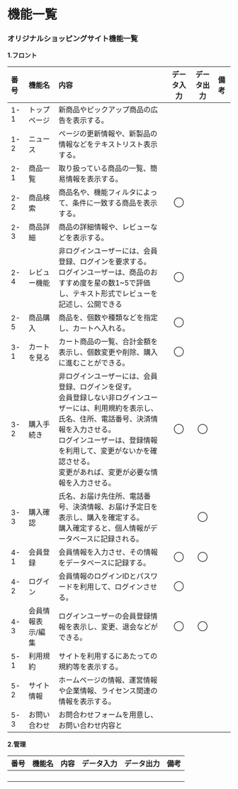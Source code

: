 # 機能一覧
### オリジナルショッピングサイト機能一覧
**1.フロント**

|番号|機能名|内容|データ入力|データ出力|備考|
|:---|:---|:---|:---:|:---:|:---|
|1-1|トップページ|新商品やピックアップ商品の広告を表示する。||||
|1-2|ニュース|ページの更新情報や、新製品の情報などをテキストリスト表示する。||||
|2-1|商品一覧|取り扱っている商品の一覧、簡易情報を表示する。||||
|2-2|商品検索|商品名や、機能フィルタによって、条件に一致する商品を表示する。|◯|||
|2-3|商品詳細|商品の詳細情報や、レビューなどを表示する。||||
|2-4|レビュー機能|非ログインユーザーには、会員登録、ログインを要求する。<br>ログインユーザーは、商品のおすすめ度を星の数1~5で評価し、テキスト形式でレビューを記述し、公開できる|◯|||
|2-5|商品購入|商品を、個数や種類などを指定し、カートへ入れる。|◯|||
|3-1|カートを見る|カート商品の一覧、合計金額を表示し、個数変更や削除、購入に進むことができる。|◯|||
|3-2|購入手続き|非ログインユーザーには、会員登録、ログインを促す。<br>会員登録しない非ログインユーザーには、利用規約を表示し、氏名、住所、電話番号、決済情報を入力させる。<br>ログインユーザーは、登録情報を利用して、変更がないかを確認させる。<br>変更があれば、変更が必要な情報を入力させる。|◯|◯||
|3-3|購入確認|氏名、お届け先住所、電話番号、決済情報、お届け予定日を表示し、購入を確定する。<br>購入確定すると、個人情報がデータベースに記録される。||◯||
|4-1|会員登録|会員情報を入力させ、その情報をデータベースに記録する。|◯|◯||
|4-2|ログイン|会員情報のログインIDとパスワードを利用して、ログインさせる。|◯|||
|4-3|会員情報表示/編集|ログインユーザーの会員登録情報を表示し、変更、退会などができる。|◯|◯||
|5-1|利用規約|サイトを利用するにあたっての規約等を表示する。||||、返信先メールアドレスを記入する。ログイン情報は利用しない。|◯|◯||
|5-2|サイト情報|ホームページの情報、運営情報や企業情報、ライセンス関連の情報を表示する。||||
|5-3|お問い合わせ|お問合わせフォームを用意し、お問い合わせ内容と


**2.管理**

|番号|機能名|内容|データ入力|データ出力|備考|
|:---|:---|:---|:---:|:---:|:---|
|||||||
|||||||
|||||||
|||||||
